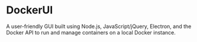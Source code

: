 # DockerUI

A user-friendly GUI built using Node.js, JavaScript/jQuery, Electron, and the Docker API to run and manage containers on a local Docker instance.
